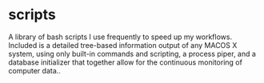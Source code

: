# scripts
A library of bash scripts I use frequently to speed up my workflows.
Included is a detailed tree-based information output of any MACOS X system, using only built-in commands and scripting, a process piper, and a database initializer that together allow for the continuous monitoring of computer data..
